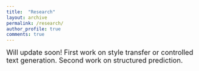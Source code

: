```yaml
---
title:  "Research"
layout: archive
permalink: /research/
author_profile: true
comments: true
---
```



<font size="4">
Will update soon! First work on style transfer or controlled text generation. Second work on structured prediction.
</font>


<html>
<head>
<style>
p.medium {
    line-height: 1.2;
}

p.big {
    line-height: 1.8;
}

</style>
</head>
<body>




</body>
